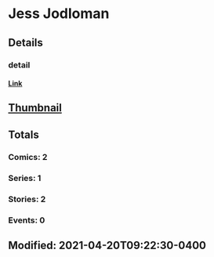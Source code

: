 # Jess  Jodloman 
## Details
### detail
#### [Link](http://marvel.com/comics/creators/14100/jess_jodloman?utm_campaign=apiRef&utm_source=225578a89fc76f3d20fbffda5d17a88d)
## [Thumbnail](http://i.annihil.us/u/prod/marvel/i/mg/b/40/image_not_available.jpg)
## Totals
### Comics: 2
### Series: 1
### Stories: 2
### Events: 0
## Modified: 2021-04-20T09:22:30-0400
